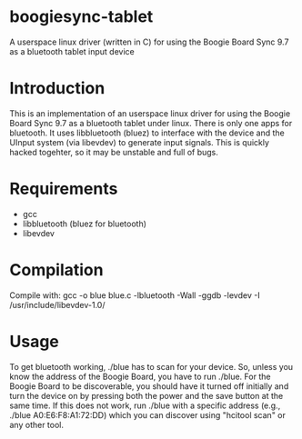 # boogiesync-tablet
A userspace linux driver (written in C) for using the Boogie Board Sync 9.7 as a bluetooth tablet input device 

# Introduction

This is an implementation of an userspace linux driver for using the Boogie Board Sync 9.7 as a bluetooth tablet under linux.  There is only one apps for bluetooth.  It uses libbluetooth (bluez) to interface with the device and the UInput system (via libevdev) to generate input signals. This is quickly hacked togehter, so it may be unstable and full of bugs.

# Requirements

- gcc
- libbluetooth (bluez for bluetooth)
- libevdev


# Compilation

Compile with: gcc -o blue blue.c -lbluetooth -Wall -ggdb -levdev -I /usr/include/libevdev-1.0/

# Usage

To get bluetooth working, ./blue has to scan for your device. So, unless you know the address of the Boogie Board, you have to run ./blue. For the Boogie Board to be discoverable, you should have it turned off initially and turn the device on by pressing both the power and the save button at the same time. If this does not work, run ./blue with a specific address (e.g., ./blue A0:E6:F8:A1:72:DD) which you can discover using "hcitool scan" or any other tool.
